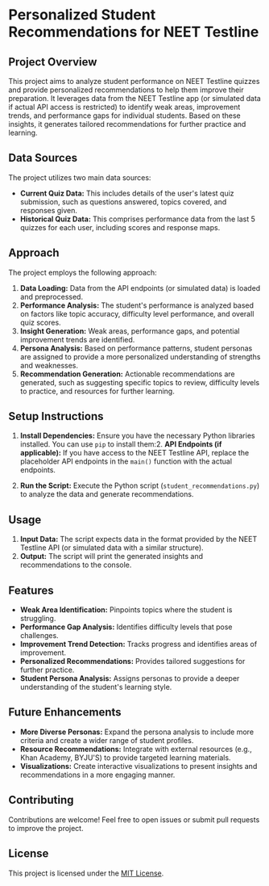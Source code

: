 # Personalized Student Recommendations for NEET Testline

## Project Overview

This project aims to analyze student performance on NEET Testline quizzes and provide personalized recommendations to help them improve their preparation. It leverages data from the NEET Testline app (or simulated data if actual API access is restricted) to identify weak areas, improvement trends, and performance gaps for individual students. Based on these insights, it generates tailored recommendations for further practice and learning.

## Data Sources

The project utilizes two main data sources:

- **Current Quiz Data:** This includes details of the user's latest quiz submission, such as questions answered, topics covered, and responses given.
- **Historical Quiz Data:** This comprises performance data from the last 5 quizzes for each user, including scores and response maps.

## Approach

The project employs the following approach:

1. **Data Loading:** Data from the API endpoints (or simulated data) is loaded and preprocessed.
2. **Performance Analysis:** The student's performance is analyzed based on factors like topic accuracy, difficulty level performance, and overall quiz scores.
3. **Insight Generation:** Weak areas, performance gaps, and potential improvement trends are identified.
4. **Persona Analysis:** Based on performance patterns, student personas are assigned to provide a more personalized understanding of strengths and weaknesses.
5. **Recommendation Generation:** Actionable recommendations are generated, such as suggesting specific topics to review, difficulty levels to practice, and resources for further learning.

## Setup Instructions

1. **Install Dependencies:** Ensure you have the necessary Python libraries installed. You can use `pip` to install them:2. **API Endpoints (if applicable):** If you have access to the NEET Testline API, replace the placeholder API endpoints in the `main()` function with the actual endpoints.

3. **Run the Script:** Execute the Python script (`student_recommendations.py`) to analyze the data and generate recommendations.

## Usage

1. **Input Data:** The script expects data in the format provided by the NEET Testline API (or simulated data with a similar structure).
2. **Output:** The script will print the generated insights and recommendations to the console.

## Features

- **Weak Area Identification:** Pinpoints topics where the student is struggling.
- **Performance Gap Analysis:** Identifies difficulty levels that pose challenges.
- **Improvement Trend Detection:** Tracks progress and identifies areas of improvement.
- **Personalized Recommendations:** Provides tailored suggestions for further practice.
- **Student Persona Analysis:** Assigns personas to provide a deeper understanding of the student's learning style.

## Future Enhancements

- **More Diverse Personas:** Expand the persona analysis to include more criteria and create a wider range of student profiles.
- **Resource Recommendations:** Integrate with external resources (e.g., Khan Academy, BYJU'S) to provide targeted learning materials.
- **Visualizations:** Create interactive visualizations to present insights and recommendations in a more engaging manner.

## Contributing

Contributions are welcome! Feel free to open issues or submit pull requests to improve the project.

## License

This project is licensed under the [MIT License](LICENSE).
